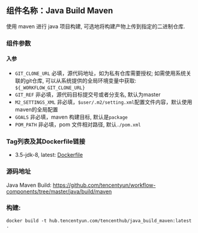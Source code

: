 ## 组件名称：Java Build Maven

使用 maven 进行 java 项目构建, 可选地将构建产物上传到指定的二进制仓库.

### 组件参数
#### 入参
- `GIT_CLONE_URL` 必填，源代码地址，如为私有仓库需要授权; 如需使用系统关联的git仓库, 可以从系统提供的全局环境变量中获取: `${_WORKFLOW_GIT_CLONE_URL}`
- `GIT_REF` 非必填，源代码目标提交号或者分支名, 默认为master
- `M2_SETTINGS_XML` 非必填，`$user/.m2/setting.xml`配置文件内容，默认使用maven的全局配置
- `GOALS` 非必填，maven 构建目标, 默认是`package`
- `POM_PATH` 非必填，pom 文件相对路径, 默认`./pom.xml`

### Tag列表及其Dockerfile链接

* 3.5-jdk-8, latest: [Dockerfile](https://github.com/tencentyun/workflow-components/blob/c2d0c1ceb447694a092599858203d29dd877e6bb/java/build/maven/Dockerfile)

### 源码地址

Java Maven Build: <https://github.com/tencentyun/workflow-components/tree/master/java/build/maven>

### 构建:

`docker build -t hub.tencentyun.com/tencenthub/java_build_maven:latest .`
